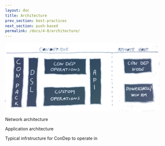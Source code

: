 ```yaml
---
layout: doc
title: Architecture
prev_section: best-practices
next_section: push-based
permalink: /docs/4-0/architecture/
---
```


<img src="/images/architecture.png">

Network architecture

Application architecture

Typical infrstructure for ConDep to operate in
